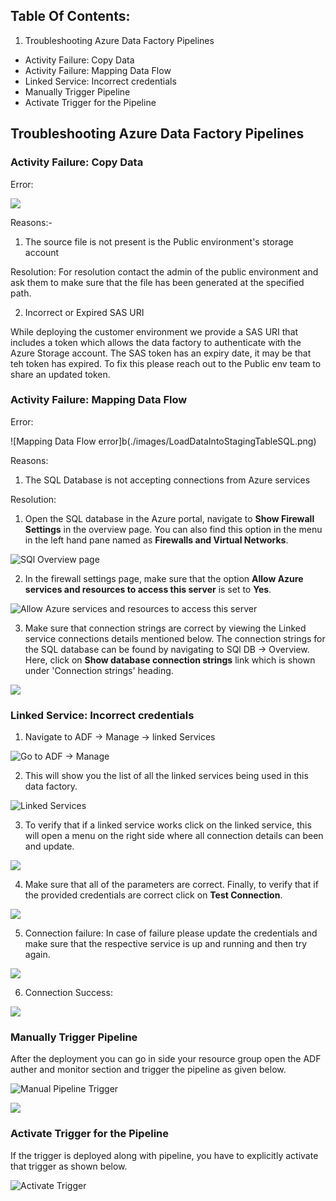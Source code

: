 ## Table Of Contents:

1. Troubleshooting Azure Data Factory Pipelines
  - Activity Failure: Copy Data 
  - Activity Failure: Mapping Data Flow
  - Linked Service: Incorrect credentials
  - Manually Trigger Pipeline
  - Activate Trigger for the Pipeline

## Troubleshooting Azure Data Factory Pipelines

### Activity Failure: Copy Data 

Error:

![](./images/copy-data-failure.png)

Reasons:-
1. The source file is not present is the Public environment's storage account

Resolution: For resolution contact the admin of the public environment and ask them to make sure that the file has been generated at the specified path.

2. Incorrect or Expired SAS URI

While deploying the customer environment we provide a SAS URI that includes a token which allows the data factory to authenticate with the Azure Storage account. The SAS token has an expiry date, it may be that teh token has expired. To fix this please reach out to the Public env team to share an updated token.

### Activity Failure: Mapping Data Flow 
Error:

![Mapping Data Flow error]b(./images/LoadDataIntoStagingTableSQL.png)

Reasons:
1. The SQL Database is not accepting connections from Azure services

Resolution: 
1. Open the SQL database in the Azure portal, navigate to **Show Firewall Settings** in the overview page. You can also find this option in the menu in the left hand pane named as **Firewalls and Virtual Networks**. 

![SQl Overview page](./images/sql-overview.png)

2. In the firewall settings page, make sure that the option **Allow Azure services and resources to access this server** is set to **Yes**.

![Allow Azure services and resources to access this server](./images/allow-azure-services.png)

3. Make sure that connection strings are correct by viewing the Linked service connections details mentioned below. The connection strings for the SQL database can be found by navigating to SQl DB -> Overview. Here, click on **Show database connection strings** link which is shown under 'Connection strings' heading.

![](./images/conn-string-sql.png)


### Linked Service: Incorrect credentials

1. Navigate to ADF -> Manage -> linked Services

![Go to ADF -> Manage](./images/goto-manage.png)

2. This will show you the list of all the linked services being used in this data factory.

![Linked Services](./images/linked-services.png)

3. To verify that if a linked service works click on the linked service, this will open a menu on the right side where all connection details can been and update.

![](./images/linked-service-settings.png)

4. Make sure that all of the parameters are correct. Finally, to verify that if the provided credentials are correct click on **Test Connection**.

![](./images/test-conn.png)

5. Connection failure: In case of failure please update the credentials and make sure that the respective service is up and running and then try again.

![](./images/conn-failed.png)

6. Connection Success:

![](./images/conn-success.png)

### Manually Trigger Pipeline

After the deployment you can go in side your resource group open the ADF auther and monitor section and trigger the pipeline as given below.

![Manual Pipeline Trigger](https://github.com/ayesha-kr/covid-one-click-deployment/blob/master/datasets/covid-19/definitive-healthcare/public/images/manual-ADF-public-env-trigger.png)

![](./images/manually-trigger.png)

### Activate Trigger for the Pipeline

If the trigger is deployed along with pipeline, you have to explicitly activate that trigger as shown below.

![Activate Trigger](https://github.com/ayesha-kr/covid-one-click-deployment/blob/master/datasets/covid-19/definitive-healthcare/public/images/activateTrigger.gif)
